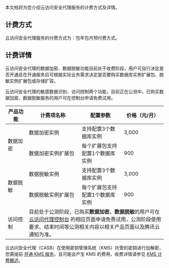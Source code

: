 本文档将为您介绍云访问安全代理服务的计费方式及详情。

## 计费方式
云访问安全代理服务的付费方式为：包年包月预付费方式。

## 计费详情
云访问安全代理的数据加密、数据脱敏功能目前处于收费阶段，用户可自行决定是否开通且在开通服务后可根据实际业务需求决定是否要购买数据库实例扩展包、脱敏实例扩展包或存储扩容。

云访问安全代理的敏感数据识别、访问控制两个功能，目前正在公测中，已购买数据加密、数据脱敏服务的用户可在控制台申请免费试用。
<table>
<thead>
<tr>
<th width="10%">产品功能</th>
<th width="25%">计费项名称</th>
<th width="20%">配置参数</th>
<th width="20%">价格（元/月）</th>
</tr>
</thead>
<tbody><tr>
<td rowspan=2>数据加密</td>
<td>数据加密实例	</td>
<td>支持配置3个数据库实例</td>
<td>3,000</td>
</tr>
<tr>
 <td>数据加密实例扩展包</td>
<td>每个扩展包支持配置1个数据库实例</td>
<td>900</td>
</tr>
<tr>
<td rowspan=2>数据脱敏</td>
<td>数据脱敏实例</td>
<td>支持配置3个数据库实例</td>
<td>3,000</td>
</tr>
<tr>
 <td>数据脱敏实例扩展包</td>
<td>每个扩展包支持配置1个数据库实例</td>
<td>900</td>
</tr>
<tr>
<td>访问控制</td>
<td colspan=3 >目前处于公测阶段，已购买<strong>数据加密、数据脱敏</strong>的用户可在 <a href="https://console.cloud.tencent.com/casb">云访问代理控制台</a> 的相应页面申请免费试用，公测阶段使用要求、结束时间等公测相关内容以相关产品页面以及腾讯云通知为准。</td>
</tr>

</tbody></table>


<dx-alert infotype="explain" title="">
<p>云访问安全代理（CASB）在使用密钥管理系统（KMS）托管的密钥进行加解密，您需提前 <a href='https://buy.cloud.tencent.com/kms'>开通 KMS 服务</a>，且可能会产生 KMS 的费用，收费详情请参见 <a href='https://cloud.tencent.com/document/product/573/34388'>KMS 计费概述</a>。</p>
</dx-alert>

